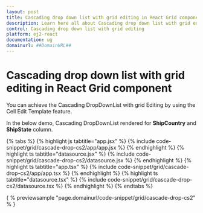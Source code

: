 ```yaml
---
layout: post
title: Cascading drop down list with grid editing in React Grid component | Syncfusion
description: Learn here all about Cascading drop down list with grid editing in Syncfusion React Grid component of Syncfusion Essential JS 2 and more.
control: Cascading drop down list with grid editing 
platform: ej2-react
documentation: ug
domainurl: ##DomainURL##
---
```


# Cascading drop down list with grid editing in React Grid component

You can achieve the Cascading DropDownList with grid Editing by using the Cell Edit Template feature.

In the below demo, Cascading DropDownList rendered for **ShipCountry** and **ShipState** column.

{% tabs %}
{% highlight js tabtitle="app.jsx" %}
{% include code-snippet/grid/cascade-drop-cs2/app/app.jsx %}
{% endhighlight %}
{% highlight ts tabtitle="datasource.jsx" %}
{% include code-snippet/grid/cascade-drop-cs2/datasource.jsx %}
{% endhighlight %}
{% highlight ts tabtitle="app.tsx" %}
{% include code-snippet/grid/cascade-drop-cs2/app/app.tsx %}
{% endhighlight %}
{% highlight ts tabtitle="datasource.tsx" %}
{% include code-snippet/grid/cascade-drop-cs2/datasource.tsx %}
{% endhighlight %}
{% endtabs %}

{ % previewsample "page.domainurl/code-snippet/grid/cascade-drop-cs2" % }
